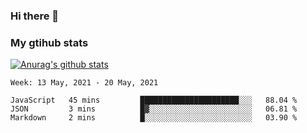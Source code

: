 ### Hi there 👋

### My gtihub stats

[![Anurag's github stats](https://github-readme-stats.vercel.app/api?username=gaozhidong)](https://github.com/gaozhidong/github-readme-stats)

<!--START_SECTION:waka-->
```text
Week: 13 May, 2021 - 20 May, 2021

JavaScript   45 mins         ██████████████████████░░░   88.04 % 
JSON         3 mins          █▓░░░░░░░░░░░░░░░░░░░░░░░   06.81 % 
Markdown     2 mins          █░░░░░░░░░░░░░░░░░░░░░░░░   03.90 % 
```
<!--END_SECTION:waka-->